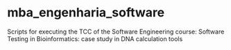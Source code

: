 # mba_engenharia_software
Scripts for executing the TCC of the Software Engineering course: Software Testing in Bioinformatics: case study in DNA calculation tools
